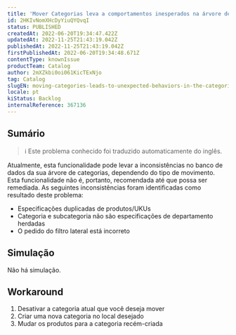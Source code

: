 ```yaml
---
title: 'Mover Categorias leva a comportamentos inesperados na árvore de categorias'
id: 2HKIvNomXHcDyYiuQYQvqI
status: PUBLISHED
createdAt: 2022-06-20T19:34:47.422Z
updatedAt: 2022-11-25T21:43:19.042Z
publishedAt: 2022-11-25T21:43:19.042Z
firstPublishedAt: 2022-06-20T19:34:48.671Z
contentType: knownIssue
productTeam: Catalog
author: 2mXZkbi0oi061KicTExNjo
tag: Catalog
slugEN: moving-categories-leads-to-unexpected-behaviors-in-the-categories-tree
locale: pt
kiStatus: Backlog
internalReference: 367136
---
```


## Sumário

>ℹ️ Este problema conhecido foi traduzido automaticamente do inglês.


Atualmente, esta funcionalidade pode levar a inconsistências no banco de dados da sua árvore de categorias, dependendo do tipo de movimento. Esta funcionalidade não é, portanto, recomendada até que possa ser remediada.
As seguintes inconsistências foram identificadas como resultado deste problema:

- Especificações duplicadas de produtos/UKUs
- Categoria e subcategoria não são especificações de departamento herdadas
- O pedido do filtro lateral está incorreto




## Simulação


Não há simulação.



## Workaround



1. Desativar a categoria atual que você deseja mover
2. Criar uma nova categoria no local desejado
3. Mudar os produtos para a categoria recém-criada


